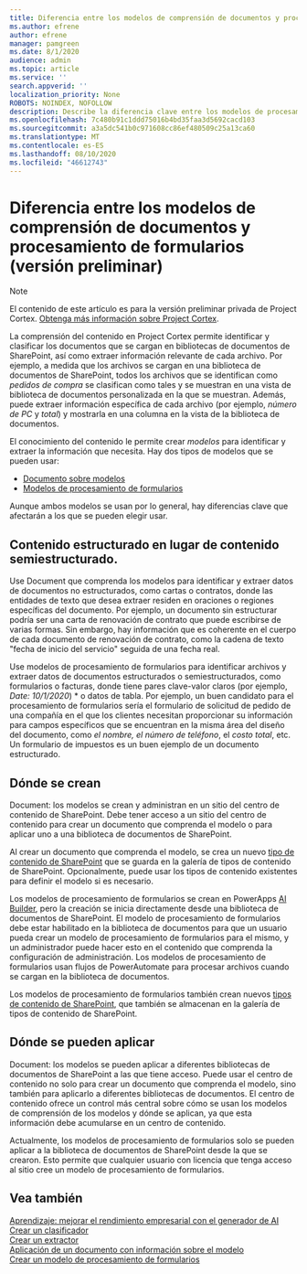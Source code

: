 ```yaml
---
title: Diferencia entre los modelos de comprensión de documentos y procesamiento de formularios (versión preliminar)
ms.author: efrene
author: efrene
manager: pamgreen
ms.date: 8/1/2020
audience: admin
ms.topic: article
ms.service: ''
search.appverid: ''
localization_priority: None
ROBOTS: NOINDEX, NOFOLLOW
description: Describe la diferencia clave entre los modelos de procesamiento de formularios y la comprensión de documentos.
ms.openlocfilehash: 7c480b91c1ddd75016b4bd35faa3d5692cacd103
ms.sourcegitcommit: a3a5dc541b0c971608cc86ef480509c25a13ca60
ms.translationtype: MT
ms.contentlocale: es-ES
ms.lasthandoff: 08/10/2020
ms.locfileid: "46612743"
---
```

# <a name="difference-between-document-understanding-and-form-processing-models-preview"></a>Diferencia entre los modelos de comprensión de documentos y procesamiento de formularios (versión preliminar)

> [!Note] 
> El contenido de este artículo es para la versión preliminar privada de Project Cortex. [Obtenga más información sobre Project Cortex](https://aka.ms/projectcortex).

La comprensión del contenido en Project Cortex permite identificar y clasificar los documentos que se cargan en bibliotecas de documentos de SharePoint, así como extraer información relevante de cada archivo.  Por ejemplo, a medida que los archivos se cargan en una biblioteca de documentos de SharePoint, todos los archivos que se identifican como *pedidos de compra* se clasifican como tales y se muestran en una vista de biblioteca de documentos personalizada en la que se muestran. Además, puede extraer información específica de cada archivo (por ejemplo, *número de PC* y *total*) y mostrarla en una columna en la vista de la biblioteca de documentos. 


El conocimiento del contenido le permite crear *modelos* para identificar y extraer la información que necesita.  Hay dos tipos de modelos que se pueden usar:

- [Documento sobre modelos](document-understanding-overview.md)
- [Modelos de procesamiento de formularios](form-processing-overview.md)

Aunque ambos modelos se usan por lo general, hay diferencias clave que afectarán a los que se pueden elegir usar.


## <a name="structured-versus-unstructured-and-semi-structured-content"></a>Contenido estructurado en lugar de contenido semiestructurado.

Use Document que comprenda los modelos para identificar y extraer datos de documentos no estructurados, como cartas o contratos, donde las entidades de texto que desea extraer residen en oraciones o regiones específicas del documento. Por ejemplo, un documento sin estructurar podría ser una carta de renovación de contrato que puede escribirse de varias formas. Sin embargo, hay información que es coherente en el cuerpo de cada documento de renovación de contrato, como la cadena de texto "fecha de inicio del servicio" seguida de una fecha real.   

Use modelos de procesamiento de formularios para identificar archivos y extraer datos de documentos estructurados o semiestructurados, como formularios o facturas, donde tiene pares clave-valor claros (por ejemplo, *Date: 10/1/2020*) * o datos de tabla. Por ejemplo, un buen candidato para el procesamiento de formularios sería el formulario de solicitud de pedido de una compañía en el que los clientes necesitan proporcionar su información para campos específicos que se encuentran en la misma área del diseño del documento, como *el nombre, el* *número de teléfono*, el *costo total*, etc.  Un formulario de impuestos es un buen ejemplo de un documento estructurado. 

## <a name="where-they-are-created"></a>Dónde se crean

Document: los modelos se crean y administran en un sitio del centro de contenido de SharePoint. Debe tener acceso a un sitio del centro de contenido para crear un documento que comprenda el modelo o para aplicar uno a una biblioteca de documentos de SharePoint. 

Al crear un documento que comprenda el modelo, se crea un nuevo [tipo de contenido de SharePoint](https://support.microsoft.com/office/use-content-types-to-manage-content-consistently-on-a-site-48512bcb-6527-480b-b096-c03b7ec1d978) que se guarda en la galería de tipos de contenido de SharePoint. Opcionalmente, puede usar los tipos de contenido existentes para definir el modelo si es necesario.

Los modelos de procesamiento de formularios se crean en PowerApps [AI Builder](https://docs.microsoft.com/ai-builder/overview), pero la creación se inicia directamente desde una biblioteca de documentos de SharePoint. El modelo de procesamiento de formularios debe estar habilitado en la biblioteca de documentos para que un usuario pueda crear un modelo de procesamiento de formularios para el mismo, y un administrador puede hacer esto en el contenido que comprenda la configuración de administración. Los modelos de procesamiento de formularios usan flujos de PowerAutomate para procesar archivos cuando se cargan en la biblioteca de documentos.

Los modelos de procesamiento de formularios también crean nuevos [tipos de contenido de SharePoint](https://support.microsoft.com/office/use-content-types-to-manage-content-consistently-on-a-site-48512bcb-6527-480b-b096-c03b7ec1d978), que también se almacenan en la galería de tipos de contenido de SharePoint.

## <a name="where-they-can-be-applied"></a>Dónde se pueden aplicar

Document: los modelos se pueden aplicar a diferentes bibliotecas de documentos de SharePoint a las que tiene acceso. Puede usar el centro de contenido no solo para crear un documento que comprenda el modelo, sino también para aplicarlo a diferentes bibliotecas de documentos. El centro de contenido ofrece un control más central sobre cómo se usan los modelos de comprensión de los modelos y dónde se aplican, ya que esta información debe acumularse en un centro de contenido.

Actualmente, los modelos de procesamiento de formularios solo se pueden aplicar a la biblioteca de documentos de SharePoint desde la que se crearon. Esto permite que cualquier usuario con licencia que tenga acceso al sitio cree un modelo de procesamiento de formularios.




 ## <a name="see-also"></a>Vea también
[Aprendizaje: mejorar el rendimiento empresarial con el generador de AI](https://docs.microsoft.com/learn/paths/improve-business-performance-ai-builder/?source=learn)</br>
[Crear un clasificador](create-a-classifier.md)</br>
[Crear un extractor](create-an-extractor.md)</br>
[Aplicación de un documento con información sobre el modelo](apply-a-model.md)</br>
[Crear un modelo de procesamiento de formularios](create-a-form-processing-model.md)</br>



  
  



